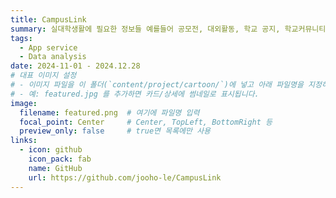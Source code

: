 ```yaml
---
title: CampusLink
summary: 실대학생활에 필요한 정보들 예를들어 공모전, 대외활동, 학교 공지, 학교커뮤니티 등과 자주 사용하는 기능들 예를들어 ChatGPT, 파파고 등을 하나의 어플리케이션에서 모두 사용가능하고 확인 할 수 있도록 만든 모바일 앱 서비스입니다. 
tags:
  - App service
  - Data analysis
date: 2024-11-01 - 2024.12.28
# 대표 이미지 설정
# - 이미지 파일을 이 폴더(`content/project/cartoon/`)에 넣고 아래 파일명을 지정하세요.
# - 예: featured.jpg 를 추가하면 카드/상세에 썸네일로 표시됩니다.
image:
  filename: featured.png  # 여기에 파일명 입력
  focal_point: Center     # Center, TopLeft, BottomRight 등
  preview_only: false     # true면 목록에만 사용
links:
  - icon: github
    icon_pack: fab
    name: GitHub
    url: https://github.com/jooho-le/CampusLink
---
```

